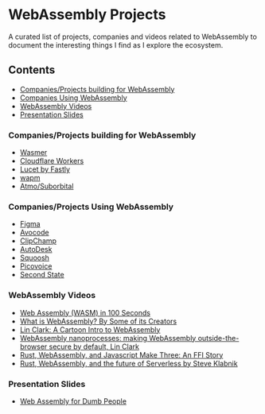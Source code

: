 # WebAssembly Projects
A curated list of projects, companies and videos related to WebAssembly to document the interesting things I find as I explore the ecosystem.

## Contents
* [Companies/Projects building for WebAssembly](#building-for-wasm)
* [Companies Using WebAssembly](#using-wasm)
* [WebAssembly Videos](#videos)
* [Presentation Slides](#slides)

<a name="building-for-wasm"/>

### Companies/Projects building for WebAssembly
* [Wasmer](https://wasmer.io)
* [Cloudflare Workers](https://workers.cloudflare.com)
* [Lucet by Fastly](https://github.com/bytecodealliance/lucet)
* [wapm](https://wapm.io)
* [Atmo/Suborbital](https://github.com/suborbital/atmo)

<a name="using-wasm"/>

### Companies/Projects Using WebAssembly
* [Figma](https://figma.com)
* [Avocode](https://avocode.com)
* [ClipChamp](https://clipchamp.com)
* [AutoDesk](https://www.autodesk.com/products/autocad-web-app/overview)
* [Squoosh](https://squoosh.app)
* [Picovoice](https://picovoice.ai)
* [Second State](https://www.secondstate.io)

<a name="videos"/>

### WebAssembly Videos
* [Web Assembly (WASM) in 100 Seconds](https://www.youtube.com/watch?v=cbB3QEwWMlA)
* [What is WebAssembly? By Some of its Creators](https://www.youtube.com/watch?v=fvkIQfRZ-Y0)
* [Lin Clark: A Cartoon Intro to WebAssembly](https://www.youtube.com/watch?v=HktWin_LPf4)
* [WebAssembly nanoprocesses: making WebAssembly outside-the-browser secure by default, Lin Clark](https://www.youtube.com/watch?v=TF-tXDRAEmg)
* [Rust, WebAssembly, and Javascript Make Three: An FFI Story](https://www.youtube.com/watch?v=nvLw_XKlZaU)
* [Rust, WebAssembly, and the future of Serverless by Steve Klabnik](https://www.youtube.com/watch?v=CMB6AlE1QuI)

<a name="slides"/>

### Presentation Slides
* [Web Assembly for Dumb People](https://wasm-talk.johnny.sh/#0)

